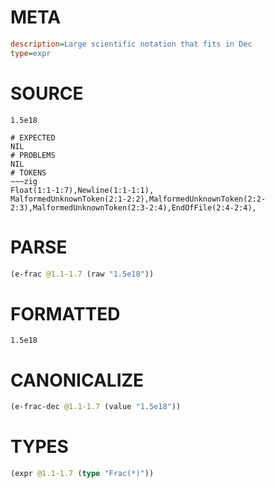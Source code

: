 # META
~~~ini
description=Large scientific notation that fits in Dec
type=expr
~~~
# SOURCE
~~~roc
1.5e18
~~~
~~~
# EXPECTED
NIL
# PROBLEMS
NIL
# TOKENS
~~~zig
Float(1:1-1:7),Newline(1:1-1:1),
MalformedUnknownToken(2:1-2:2),MalformedUnknownToken(2:2-2:3),MalformedUnknownToken(2:3-2:4),EndOfFile(2:4-2:4),
~~~
# PARSE
~~~clojure
(e-frac @1.1-1.7 (raw "1.5e18"))
~~~
# FORMATTED
~~~roc
1.5e18
~~~
# CANONICALIZE
~~~clojure
(e-frac-dec @1.1-1.7 (value "1.5e18"))
~~~
# TYPES
~~~clojure
(expr @1.1-1.7 (type "Frac(*)"))
~~~
